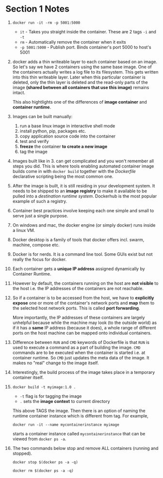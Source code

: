 # Section 1 Notes

1. `docker run -it -rm -p 5001:5000`
	* `it` - Takes you straight inside the container. These are 2 tags  `-i` and `-t`
	* `rm` - Automatically remove the container when it exits
	* `-p 5001:5000` - Publish port. Binds container's port 5000 to host's 5001

2. docker adds a thin writeable layer to each container based on an image.
So let's say we have 2 containers using the same base image. One of the containers
actually writes a log file to its filesystem. This gets written into this thin
writeable layer. Later when this particular container is deleted, only the thin
layer is deleted and the read-only parts of the image **(shared between all containers
that use this image)** remains intact.

    This also hightlights one of the differences of **image container** and **container
runtime**.

3. Images can be built manually:
    1. run a base linux image in interactive shell mode
	2. install python, pip, packages etc.
	3. copy application source code into the container
	4. test and verify
	5. **freeze** the container **to create a new image**
	6. tag the image 

4. Images built like in 3. can get complicated and you won't remember all steps
you did. This is where tools enabling automated container image builds come in with
`docker build` together with the *Dockerfile* declarative scripting being the most
common one.

5. After the image is built, it is still residing in your development system.
It needs to be shipped to an **image registry** to make it available to be pulled
into a *destination runtime system*. Dockerhub is the most popular example of such
a registry.

6. Container best practices involve keeping each one simple and small to serve just
a single purpose.

7. On windows and mac, the docker engine (or simply docker) runs inside a linux VM.

8. Docker desktop is a family of tools that docker offers incl. swarm, machine,
compose etc.

9. Docker is for nerds. It is a command line tool. Some GUIs exist but not really
the focus for docker.

10. Each container gets a **unique IP address** assigned dynamically by Container
Runtime.

11. However by default, the containers running on the host are **not visible** to
the host i.e. the IP addresses of the containers are not reachable.

12. So if a container is to be accessed from the host, we have to **explicitly expose**
one or more of the container's network ports and **map** them to the selected host
network ports. This is called **port forwarding**.

    More importantly, the IP addresses of these containers are largely unhelpful because
while the machine may look (to the outside world) as if it has a **same** IP address
(because it does), a whole range of different ports on the host machine can be mapped 
onto individual containers.

13. Difference between `RUN` and `CMD` keywords of Dockerfile is that `RUN` is used to
execute a command as a part of building the image. `CMD` commands are to be executed
when the container is started i.e. at container runtime. So `CMD` just updates the
meta data of the image. It makes no "real" change to the image itself.

14. Interestingly, the build process of the image takes place in a temporary container
itself.

15. `docker build -t myimage:1.0 .`
	* `-t` flag is for tagging the image
	* `.` sets the **image context** to current directory

    This above TAGS the image. Then there is an option of naming the runtime container
    instance which is different from tag. For example,

    `docker run -it --name mycontainerinstance myimage`

    starts a container instance called `mycontainerinstance` that can be viewed from
    `docker ps -a`.

16. The two commands below stop and remove ALL containers (running and stopped).

    `docker stop $(docker ps -a -q)`

    `docker rm $(docker ps -a -q)`
